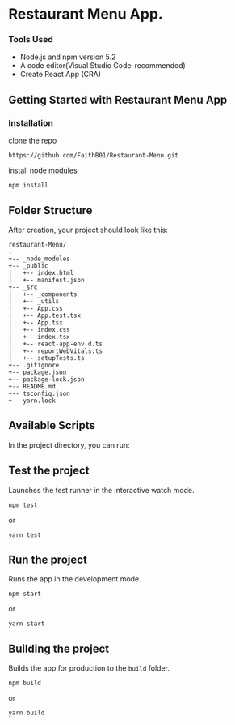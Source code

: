 # Restaurant Menu App.

### Tools Used

* Node.js and npm version 5.2
* A code editor(Visual Studio Code-recommended)
* Create React App (CRA)

## Getting Started with Restaurant Menu App

### Installation

clone the repo

```
https://github.com/FaithB01/Restaurant-Menu.git
```

install node modules
```
npm install
```

## Folder Structure

After creation, your project should look like this:

```
restaurant-Menu/    
.
+-- _node_modules
+-- _public
|   +-- index.html
|   +-- manifest.json
+-- _src
|   +-- _components
|   +-- _utils
|   +-- App.css
|   +-- App.test.tsx
|   +-- App.tsx
|   +-- index.css
|   +-- index.tsx
|   +-- react-app-env.d.ts
|   +-- reportWebVitals.ts
|   +-- setupTests.ts
+-- .gitignore
+-- package.json
+-- package-lock.json
+-- README.md
+-- tsconfig.json
+-- yarn.lock
``` 
## Available Scripts

In the project directory, you can run:

## Test the project

Launches the test runner in the interactive watch mode.

```
npm test
```
or

```
yarn test
```

## Run the project

Runs the app in the development mode.

```
npm start
```
or

```
yarn start
```

## Building the project

Builds the app for production to the `build` folder.

```
npm build
```
or

```
yarn build
```

 



